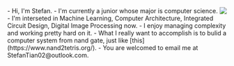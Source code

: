 <img align="right" src="https://github-readme-stats.vercel.app/api?username=stefan0219&count_private=true&include_all_commits=true&theme=radical&show_icons=true"/>
- Hi, I'm Stefan.
- I'm currently a junior whose major is computer science.
- I'm interseted in Machine Learning, Computer Architecture, Integrated Circuit Design, Digital Image Processing now.
- I enjoy managing complexity and working pretty hard on it.
- What I really want to accomplish is to bulid a computer system from nand gate, just like [this](https://www.nand2tetris.org/).
- You are welcomed to email me at StefanTian02@outlook.com.
